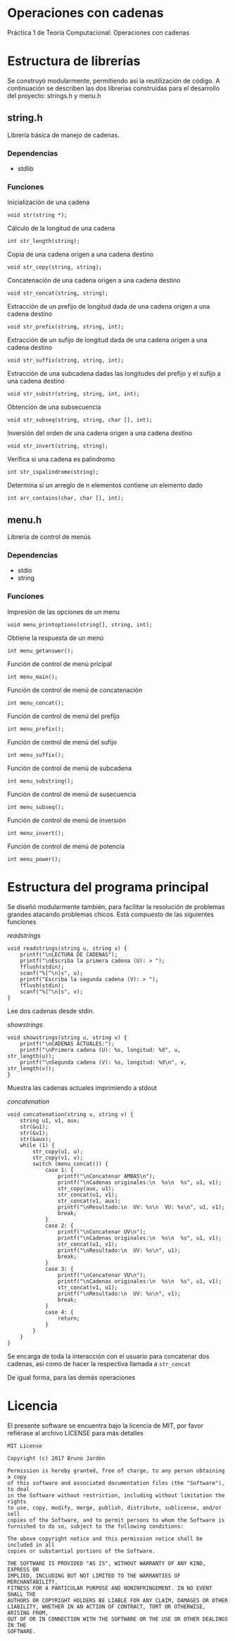 # Operaciones con cadenas
Práctica 1 de Teoría Computacional: Operaciones con cadenas

# Estructura de librerías
Se construyó modularmente, permitiendo así la reutilización de código. A continuación se describen las dos librerías construidas para el desarrollo del proyecto: strings.h y menu.h

## string.h
Librería básica de manejo de cadenas.

### Dependencias
* stdlib

### Funciones

Inicialización de una cadena

	void str(string *);

Cálculo de la longitud de una cadena

	int str_length(string);

Copia de una cadena origen a una cadena destino

	void str_copy(string, string);

Concatenación de una cadena origen a una cadena destino

	void str_concat(string, string);

Extracción de un prefijo de longitud dada de una cadena origen a una cadena destino

	void str_prefix(string, string, int);

Extracción de un sufijo de longitud dada de una cadena origen a una cadena destino

	void str_suffix(string, string, int);

Extracción de una subcadena dadas las longitudes del prefijo y el sufijo a una cadena destino

	void str_substr(string, string, int, int);

Obtención de una subsecuencia

	void str_subseq(string, string, char [], int);

Inversión del orden de una cadena origen a una cadena destino

	void str_invert(string, string);

Verifica si una cadena es palindromo

	int str_ispalindrome(string);

Determina si un arreglo de n elementos contiene un elemento dado

	int arr_contains(char, char [], int);


## menu.h
Librería de control de menús

### Dependencias
* stdio
* string

### Funciones

Impresión de las opciones de un menu

	void menu_printoptions(string[], string, int);

Obtiene la respuesta de un menú

	int menu_getanswer();

Función de control de menú pricipal

	int menu_main();

Función de control de menú de concatenación

	int menu_concat();

Función de control de menú del prefijo

	int menu_prefix();

Función de control de menú del sufijo

	int menu_suffix();

Función de control de menú de subcadena

	int menu_substring();

Función de control de menú de susecuencia

	int menu_subseq();

Función de control de menú de inversión

	int menu_invert();

Función de control de menú de potencia

	int menu_power();

# Estructura del programa principal

Se diseñó modularmente también, para facilitar la resolución de problemas grandes atacando problemas chicos. Está compuesto de las siguientes funciones

*readstrings*

	void readstrings(string u, string v) {
	    printf("\nLECTURA DE CADENAS");
	    printf("\nEscriba la primera cadena (U): > ");
	    fflush(stdin);
	    scanf("%[^\n]s", u);
	    printf("Escriba la segunda cadena (V): > ");
	    fflush(stdin);
	    scanf("%[^\n]s", v);
	}

Lee dos cadenas desde stdin.

*showstrings*

	void showstrings(string u, string v) {
	    printf("\nCADENAS ACTUALES:");
	    printf("\nPrimera cadena (U): %s, longitud: %d", u, str_length(u));
	    printf("\nSegunda cadena (V): %s, longitud: %d\n", v, str_length(v));
	}

Muestra las cadenas actuales imprimiendo a stdout

*concatenation*

	void concatenation(string u, string v) {
	    string u1, v1, aux;
	    str(&u1);
	    str(&v1);
	    str(&aux);
	    while (1) {
	        str_copy(u1, u);
	        str_copy(v1, v);
	        switch (menu_concat()) {
	            case 1: {
	                printf("\nConcatenar AMBAS\n");
	                printf("\nCadenas originales:\n  %s\n  %s", u1, v1);
	                str_copy(aux, u1);
	                str_concat(u1, v1);
	                str_concat(v1, aux);
	                printf("\nResultado:\n  UV: %s\n  VU: %s\n", u1, v1);
	                break;
	            }
	            case 2: {
	                printf("\nConcatenar UV\n");
	                printf("\nCadenas originales:\n  %s\n  %s", u1, v1);
	                str_concat(u1, v1);
	                printf("\nResultado:\n  UV: %s\n", u1);
	                break;
	            }
	            case 3: {
	                printf("\nConcatenar VU\n");
	                printf("\nCadenas originales:\n  %s\n  %s", u1, v1);
	                str_concat(v1, u1);
	                printf("\nResultado:\n  UV: %s\n", v1);
	                break;
	            }
	            case 4: {
	                return;
	            }
	        }
	    }
	}

Se encarga de toda la interacción con el usuario para concatenar dos cadenas, así como de hacer la respectiva llamada a `str_concat`

De igual forma, para las demás operaciones

# Licencia

El presente software se encuentra bajo la licencia de MIT, por favor refiérase al archivo LICENSE para más detalles

	MIT License

	Copyright (c) 2017 Bruno Jardón

	Permission is hereby granted, free of charge, to any person obtaining a copy
	of this software and associated documentation files (the "Software"), to deal
	in the Software without restriction, including without limitation the rights
	to use, copy, modify, merge, publish, distribute, sublicense, and/or sell
	copies of the Software, and to permit persons to whom the Software is
	furnished to do so, subject to the following conditions:

	The above copyright notice and this permission notice shall be included in all
	copies or substantial portions of the Software.

	THE SOFTWARE IS PROVIDED "AS IS", WITHOUT WARRANTY OF ANY KIND, EXPRESS OR
	IMPLIED, INCLUDING BUT NOT LIMITED TO THE WARRANTIES OF MERCHANTABILITY,
	FITNESS FOR A PARTICULAR PURPOSE AND NONINFRINGEMENT. IN NO EVENT SHALL THE
	AUTHORS OR COPYRIGHT HOLDERS BE LIABLE FOR ANY CLAIM, DAMAGES OR OTHER
	LIABILITY, WHETHER IN AN ACTION OF CONTRACT, TORT OR OTHERWISE, ARISING FROM,
	OUT OF OR IN CONNECTION WITH THE SOFTWARE OR THE USE OR OTHER DEALINGS IN THE
	SOFTWARE.